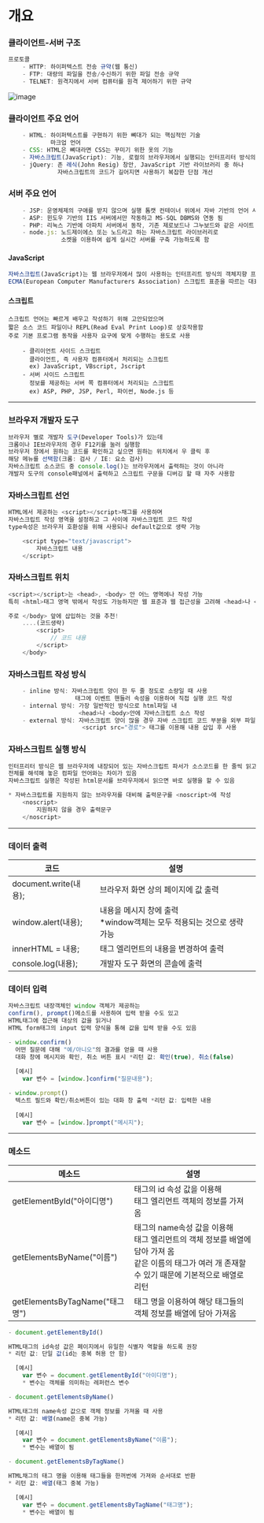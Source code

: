 # 개요

### 클라이언트-서버 구조

```javascript
프로토콜
    - HTTP: 하이퍼텍스트 전송 규약(웹 통신)
    - FTP: 대량의 파일을 전송/수신하기 위한 파일 전송 규약
    - TELNET: 원격지에서 서버 컴퓨터를 원격 제어하기 위한 규약
```

![image](https://gmlwjd9405.github.io/images/web/web-service-architecture.png)

### 클라이언트 주요 언어

```javascript
    - HTML: 하이퍼텍스트를 구현하기 위한 뼈대가 되는 핵심적인 기술
            마크업 언어
    - CSS: HTML은 뼈대라면 CSS는 꾸미기 위한 옷의 기능
    - 자바스크립트(JavaScript): 기능, 로컬의 브라우저에서 실행되는 인터프리터 방식의 프로그래밍 언어
    - jQuery: 존 레식(John Resig) 창안, JavaScript 기반 라이브러리 중 하나
              자바스크립트의 코드가 길어지면 사용하기 복잡한 단점 개선
```

### 서버 주요 언어

```javascript
    - JSP: 운영체제의 구애를 받지 않으며 실행 톰캣 컨테이너 위에서 자바 기반의 언어 사용
    - ASP: 윈도우 기반의 IIS 서버에서만 작동하고 MS-SQL DBMS와 연동 됨
    - PHP: 리눅스 기반에 아파치 서버에서 동작, 기존 제로보드나 그누보드와 같은 사이트 빌더에서 기본적으로 사용되는 언어
    - node.js: 노드제이에스 또는 노드라고 하는 자바스크립트 라이브러리로
               소켓을 이용하여 쉽게 실시간 서버를 구축 가능하도록 함
```

#### JavaScript

```javascript
자바스크립트(JavaScript)는 웹 브라우저에서 많이 사용하는 인터프리트 방식의 객체지향 프로그래밍 언어로
ECMA(European Computer Manufacturers Association) 스크립트 표준을 따르는 대표적인 웹 기술
```

#### 스크립트

```javacript
스크립트 언어는 빠르게 배우고 작성하기 위해 고안되었으며
짧은 소스 코드 파일이나 REPL(Read Eval Print Loop)로 상호작용함
주로 기본 프로그램 동작을 사용자 요구에 맞게 수행하는 용도로 사용

    - 클리이언트 사이드 스크립트
      클라이언트, 즉 사용자 컴퓨터에서 처리되는 스크립트
      ex) JavaScript, VBscript, Jscript
    - 서버 사이드 스크립트
      정보를 제공하는 서버 쪽 컴퓨터에서 처리되는 스크립트
      ex) ASP, PHP, JSP, Perl, 파이썬, Node.js 등
```

----------------------------------------------------------------------------------

### 브라우저 개발자 도구

```javascript
브라우저 별로 개발자 도구(Developer Tools)가 있는데
크롬이나 IE브라우저의 경우 F12키를 눌러 실행함
브라우저 창에서 원하는 코드를 확인하고 싶으면 원하는 위치에서 우 클릭 후
해당 메뉴를 선택함(크롬: 검사 / IE: 요소 검사)
자바스크립트 소스코드 중 console.log()는 브라우저에서 출력하는 것이 아니라
개발자 도구의 console패널에서 출력하고 스크립트 구문을 디버깅 할 때 자주 사용함
```

### 자바스크립트 선언

```javascript
HTML에서 제공하는 <script></script>채그를 사용하며
자바스크립트 작성 영역을 설정하고 그 사이에 자바스크립트 코드 작성
type속성은 브라우저 호환성을 위해 사용되나 default값으로 생략 가능

    <script type="text/javascript">
        자바스크립트 내용
    </script>
```

### 자바스크립트 위치

```javascript
<script></script>는 <head>, <body> 안 어느 영역에나 작성 가능
특히 <html>태그 영역 밖에서 작성도 가능하지만 웹 표준과 웹 접근성을 고려해 <head>나 <body>안에 작성함

주로 </body> 앞에 삽입하는 것을 추천!
    ....(코드생략)
        <script>
            // 코드 내용
        </script>
    </body>
```

### 자바스크립트 작성 방식

```javascript
    - inline 방식: 자바스크립트 양이 한 두 줄 정도로 소량일 때 사용
                   태그에 이벤트 핸들러 속성을 이용하여 직접 실행 코드 작성
    - internal 방식: 가장 일반적인 방식으로 html파일 내
                    <head>나 <body>안에 자바스크립트 소스 작성
    - external 방식: 자바스크립트 양이 많을 경우 자바 스크립트 코드 부분을 외부 파일로 저장하여 작성
                     <script src="경로"> 태그를 이용해 내용 삽입 후 사용
```

### 자바스크립트 실행 방식

```javascript
인터프리터 방식은 웹 브라우저에 내장되어 있는 자바스크립트 파서가 소스코드를 한 줄씩 읽고 해석함
전체를 해석해 놓은 컴파일 언어와는 차이가 있음
자바스크립트 실행은 작성된 html문서를 브라우저에서 읽으면 바로 실행을 할 수 있음

* 자바스크립트를 지원하지 않는 브라우저를 대비해 출력문구를 <noscript>에 작성
    <noscript>
        지원하지 않을 경우 출력문구
    </noscript>
```

----------------------------------------------------------------------------------

### 데이터 출력

|코드|설명|
|---|---|
|document.write(내용);|브라우저 화면 상의 페이지에 값 출력|
|window.alert(내용);|내용을 메시지 창에 출력<br> *window객체는 모두 적용되는 것으로 생략 가능|
|innerHTML = 내용;|태그 엘리먼트의 내용을 변경하여 출력|
|console.log(내용);|개발자 도구 화면의 콘솔에 출력|

### 데이터 입력

```javascript
자바스크립트 내장객체인 window 객체가 제공하는
confirm(), prompt()메소드를 사용하여 입력 받을 수도 있고
HTML태그에 접근해 대상의 값을 읽거나
HTML form태그의 input 입력 양식을 통해 값을 입력 받을 수도 있음

- window.confirm()
  어떤 질문에 대해 "예/아니오"의 결과를 얻을 때 사용
  대화 창에 메시지와 확인, 취소 버튼 표시 *리턴 값: 확인(true), 취소(false)
  
  [예시]
    var 변수 = [window.]confirm("질문내용");

- window.prompt()
  텍스트 필드와 확인/취소버튼이 있는 대화 창 출력 *리턴 값: 입력한 내용
  
  [예시]
    var 변수 = [window.]prompt("메시지");
```

----------------------------------------------------------------------------------

### 메소드

|메소드|설명|
|---|---|
|getElementById("아이디명")|태그의 id 속성 값을 이용해<br> 태그 엘리먼트 객체의 정보를 가져 옴|
|getElementsByName("이름")|태그의 name속성 값을 이용해<br> 태그 엘리먼트의 객체 정보를 배열에 담아 가져 옴<br> 같은 이름의 태그가 여러 개 존재할 수 있기 때문에 기본적으로 배열로 리턴|
|getElementsByTagName("태그명")|태그 명을 이용하여 해당 태그들의 객체 정보를 배열에 담아 가져옴|

```javascript
- document.getElementById()

HTML태그의 id속성 값은 페이지에서 유일한 식별자 역할을 하도록 권장
* 리턴 값: 단일 값(id는 중복 허용 안 함)

  [예시]
    var 변수 = document.getElementById("아이디명");
    * 변수는 객체를 의미하는 레퍼런스 변수
```

```javascript
- document.getElementsByName()

HTML태그의 name속성 값으로 객체 정보를 가져올 때 사용
* 리턴 값: 배열(name은 중복 가능)

  [예시]
    var 변수 = document.getElementsByName("이름");
    * 변수는 배열이 됨
```

```javascript
- document.getElementsByTagName()

HTML채그의 태그 명을 이용해 태그들을 한꺼번에 가져와 순서대로 반환
* 리턴 값: 배열(태그 중복 가능)

  [예시]
    var 변수 = document.getElementsByTagName("태그명");
    * 변수는 배열이 됨
```

